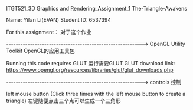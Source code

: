 ITGT521_3D Graphics and Rendering_Assignment_1 The-Triangle-Awakens

Name: Yifan Li(EVAN) 
Student ID: 6537394

For this assignment：
对于这个作业

---------------------------------------------------------> OpenGL Utility Toolkit OpenGL的应用工具包

   Running this code requires GLUT 
   运行需要GLUT
   GLUT download link: https://www.opengl.org/resources/libraries/glut/glut_downloads.php

---------------------------------------------------------> controls 控制

   left mouse button
   (Click three times with the left mouse button to create a triangle)
   左键随便点击三个点可以生成一个三角形

